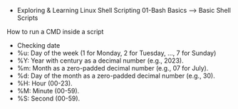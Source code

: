 - Exploring & Learning Linux Shell Scripting
01-Bash Basics --> Basic Shell Scripts

How to run a CMD inside a script
* Checking date
* %u: Day of the week (1 for Monday, 2 for Tuesday, ..., 7 for Sunday)
* %Y: Year with century as a decimal number (e.g., 2023).
* %m: Month as a zero-padded decimal number (e.g., 07 for July).
* %d: Day of the month as a zero-padded decimal number (e.g., 30).
* %H: Hour (00-23).
* %M: Minute (00-59).
* %S: Second (00-59).

